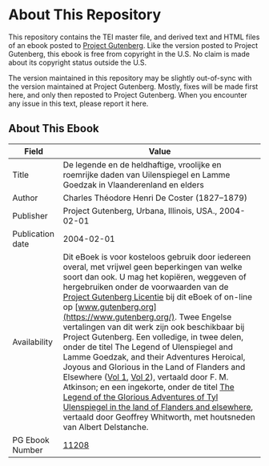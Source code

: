 # About This Repository

This repository contains the TEI master file, and derived text and HTML files of an ebook posted to [Project Gutenberg](https://www.gutenberg.org/). Like the version posted to Project Gutenberg, this ebook is free from copyright in the U.S. No claim is made about its copyright status outside the U.S.

The version maintained in this repository may be slightly out-of-sync with the version maintained at Project Gutenberg. Mostly, fixes will be made first here, and only then reposted to Project Gutenberg. When you encounter any issue in this text, please report it here.

## About This Ebook

| Field | Value |
| ----- | ----- |
| Title | De legende en de heldhaftige, vroolijke en roemrijke daden van Uilenspiegel en Lamme Goedzak in Vlaanderenland en elders |
| Author | Charles Théodore Henri De Coster (1827–1879) |
| Publisher | Project Gutenberg, Urbana, Illinois, USA., 2004-02-01 |
| Publication date | 2004-02-01 |
| Availability | Dit eBoek is voor kosteloos gebruik door iedereen overal, met vrijwel geen beperkingen van welke soort dan ook. U mag het kopiëren, weggeven of hergebruiken onder de voorwaarden van de [Project Gutenberg Licentie](https://www.gutenberg.org/license) bij dit eBoek of on-line op [www.gutenberg.org](https://www.gutenberg.org/). Twee Engelse vertalingen van dit werk zijn ook beschikbaar bij Project Gutenberg. Een volledige, in twee delen, onder de titel The Legend of Ulenspiegel and Lamme Goedzak, and their Adventures Heroical, Joyous and Glorious in the Land of Flanders and Elsewhere ([Vol 1](pg:38247), [Vol 2](pg:40004)), vertaald door F. M. Atkinson; en een ingekorte, onder de titel [The Legend of the Glorious Adventures of Tyl Ulenspiegel in the land of Flanders and elsewhere](pg:37599), vertaald door Geoffrey Whitworth, met houtsneden van Albert Delstanche. |
| PG Ebook Number | [11208](https://www.gutenberg.org/ebooks/11208) |
